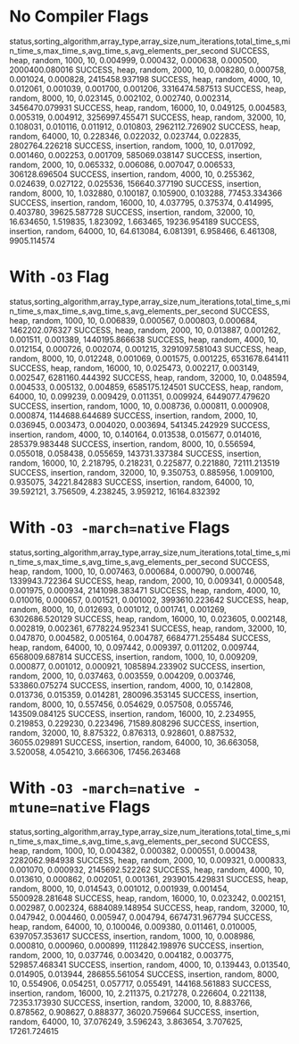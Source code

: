 # No Compiler Flags

 status,sorting_algorithm,array_type,array_size,num_iterations,total_time_s,min_time_s,max_time_s,avg_time_s,avg_elements_per_second
SUCCESS,             heap,    random,      1000,            10,    0.004999,  0.000432,  0.000638,  0.000500,         2000400.080016
SUCCESS,             heap,    random,      2000,            10,    0.008280,  0.000758,  0.001024,  0.000828,         2415458.937198
SUCCESS,             heap,    random,      4000,            10,    0.012061,  0.001039,  0.001700,  0.001206,         3316474.587513
SUCCESS,             heap,    random,      8000,            10,    0.023145,  0.002102,  0.002740,  0.002314,         3456470.079931
SUCCESS,             heap,    random,     16000,            10,    0.049125,  0.004583,  0.005319,  0.004912,         3256997.455471
SUCCESS,             heap,    random,     32000,            10,    0.108031,  0.010116,  0.011912,  0.010803,         2962112.726902
SUCCESS,             heap,    random,     64000,            10,    0.228346,  0.022032,  0.023744,  0.022835,         2802764.226218
SUCCESS,        insertion,    random,      1000,            10,    0.017092,  0.001460,  0.002253,  0.001709,          585069.038147
SUCCESS,        insertion,    random,      2000,            10,    0.065332,  0.006086,  0.007047,  0.006533,          306128.696504
SUCCESS,        insertion,    random,      4000,            10,    0.255362,  0.024639,  0.027122,  0.025536,          156640.377190
SUCCESS,        insertion,    random,      8000,            10,    1.032880,  0.100187,  0.105900,  0.103288,           77453.334366
SUCCESS,        insertion,    random,     16000,            10,    4.037795,  0.375374,  0.414995,  0.403780,           39625.587728
SUCCESS,        insertion,    random,     32000,            10,   16.634650,  1.519835,  1.823092,  1.663465,           19236.954189
SUCCESS,        insertion,    random,     64000,            10,   64.613084,  6.081391,  6.958466,  6.461308,            9905.114574

# With `-O3` Flag

 status,sorting_algorithm,array_type,array_size,num_iterations,total_time_s,min_time_s,max_time_s,avg_time_s,avg_elements_per_second
SUCCESS,             heap,    random,      1000,            10,    0.006839,  0.000567,  0.000803,  0.000684,         1462202.076327
SUCCESS,             heap,    random,      2000,            10,    0.013887,  0.001262,  0.001511,  0.001389,         1440195.866638
SUCCESS,             heap,    random,      4000,            10,    0.012154,  0.000726,  0.002074,  0.001215,         3291097.581043
SUCCESS,             heap,    random,      8000,            10,    0.012248,  0.001069,  0.001575,  0.001225,         6531678.641411
SUCCESS,             heap,    random,     16000,            10,    0.025473,  0.002217,  0.003149,  0.002547,         6281160.444392
SUCCESS,             heap,    random,     32000,            10,    0.048594,  0.004533,  0.005132,  0.004859,         6585175.124501
SUCCESS,             heap,    random,     64000,            10,    0.099239,  0.009429,  0.011351,  0.009924,         6449077.479620
SUCCESS,        insertion,    random,      1000,            10,    0.008736,  0.000811,  0.000908,  0.000874,         1144688.644689
SUCCESS,        insertion,    random,      2000,            10,    0.036945,  0.003473,  0.004020,  0.003694,          541345.242929
SUCCESS,        insertion,    random,      4000,            10,    0.140164,  0.013538,  0.015677,  0.014016,          285379.983448
SUCCESS,        insertion,    random,      8000,            10,    0.556594,  0.055018,  0.058438,  0.055659,          143731.337384
SUCCESS,        insertion,    random,     16000,            10,    2.218795,  0.218231,  0.225877,  0.221880,           72111.213519
SUCCESS,        insertion,    random,     32000,            10,    9.350753,  0.885956,  1.009100,  0.935075,           34221.842883
SUCCESS,        insertion,    random,     64000,            10,   39.592121,  3.756509,  4.238245,  3.959212,           16164.832392


# With `-O3 -march=native` Flags

 status,sorting_algorithm,array_type,array_size,num_iterations,total_time_s,min_time_s,max_time_s,avg_time_s,avg_elements_per_second
SUCCESS,             heap,    random,      1000,            10,    0.007463,  0.000684,  0.000790,  0.000746,         1339943.722364
SUCCESS,             heap,    random,      2000,            10,    0.009341,  0.000548,  0.001975,  0.000934,         2141098.383471
SUCCESS,             heap,    random,      4000,            10,    0.010016,  0.000657,  0.001521,  0.001002,         3993610.223642
SUCCESS,             heap,    random,      8000,            10,    0.012693,  0.001012,  0.001741,  0.001269,         6302686.520129
SUCCESS,             heap,    random,     16000,            10,    0.023605,  0.002148,  0.002819,  0.002361,         6778224.952341
SUCCESS,             heap,    random,     32000,            10,    0.047870,  0.004582,  0.005164,  0.004787,         6684771.255484
SUCCESS,             heap,    random,     64000,            10,    0.097442,  0.009397,  0.011202,  0.009744,         6568009.687814
SUCCESS,        insertion,    random,      1000,            10,    0.009209,  0.000877,  0.001012,  0.000921,         1085894.233902
SUCCESS,        insertion,    random,      2000,            10,    0.037463,  0.003559,  0.004209,  0.003746,          533860.075274
SUCCESS,        insertion,    random,      4000,            10,    0.142808,  0.013736,  0.015359,  0.014281,          280096.353145
SUCCESS,        insertion,    random,      8000,            10,    0.557456,  0.054629,  0.057508,  0.055746,          143509.084125
SUCCESS,        insertion,    random,     16000,            10,    2.234955,  0.219853,  0.229230,  0.223496,           71589.808296
SUCCESS,        insertion,    random,     32000,            10,    8.875322,  0.876313,  0.928601,  0.887532,           36055.029891
SUCCESS,        insertion,    random,     64000,            10,   36.663058,  3.520058,  4.054210,  3.666306,           17456.263468


# With `-O3 -march=native -mtune=native` Flags

 status,sorting_algorithm,array_type,array_size,num_iterations,total_time_s,min_time_s,max_time_s,avg_time_s,avg_elements_per_second
SUCCESS,             heap,    random,      1000,            10,    0.004382,  0.000382,  0.000551,  0.000438,         2282062.984938
SUCCESS,             heap,    random,      2000,            10,    0.009321,  0.000833,  0.001070,  0.000932,         2145692.522262
SUCCESS,             heap,    random,      4000,            10,    0.013610,  0.000862,  0.002051,  0.001361,         2939015.429831
SUCCESS,             heap,    random,      8000,            10,    0.014543,  0.001012,  0.001939,  0.001454,         5500928.281648
SUCCESS,             heap,    random,     16000,            10,    0.023242,  0.002151,  0.002987,  0.002324,         6884089.148954
SUCCESS,             heap,    random,     32000,            10,    0.047942,  0.004460,  0.005947,  0.004794,         6674731.967794
SUCCESS,             heap,    random,     64000,            10,    0.100046,  0.009380,  0.011461,  0.010005,         6397057.353617
SUCCESS,        insertion,    random,      1000,            10,    0.008986,  0.000810,  0.000960,  0.000899,         1112842.198976
SUCCESS,        insertion,    random,      2000,            10,    0.037746,  0.003420,  0.004182,  0.003775,          529857.468341
SUCCESS,        insertion,    random,      4000,            10,    0.139443,  0.013540,  0.014905,  0.013944,          286855.561054
SUCCESS,        insertion,    random,      8000,            10,    0.554906,  0.054251,  0.057717,  0.055491,          144168.561883
SUCCESS,        insertion,    random,     16000,            10,    2.211375,  0.217278,  0.226604,  0.221138,           72353.173930
SUCCESS,        insertion,    random,     32000,            10,    8.883766,  0.878562,  0.908627,  0.888377,           36020.759664
SUCCESS,        insertion,    random,     64000,            10,   37.076249,  3.596243,  3.863654,  3.707625,           17261.724615
